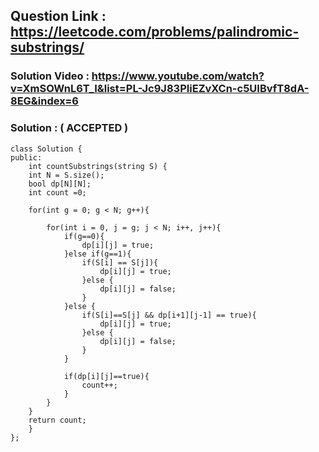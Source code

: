 ## Question Link : https://leetcode.com/problems/palindromic-substrings/


### Solution Video : https://www.youtube.com/watch?v=XmSOWnL6T_I&list=PL-Jc9J83PIiEZvXCn-c5UIBvfT8dA-8EG&index=6


### Solution : ( ACCEPTED )

```
class Solution {
public:
    int countSubstrings(string S) {
    int N = S.size();    
    bool dp[N][N];
    int count =0;
    
    for(int g = 0; g < N; g++){
        
        for(int i = 0, j = g; j < N; i++, j++){
            if(g==0){
                dp[i][j] = true;
            }else if(g==1){
                if(S[i] == S[j]){
                    dp[i][j] = true;
                }else {
                    dp[i][j] = false;
                }
            }else {
                if(S[i]==S[j] && dp[i+1][j-1] == true){
                    dp[i][j] = true;
                }else {
                    dp[i][j] = false;
                }
            }
        
            if(dp[i][j]==true){
                count++;
            }
        }
    }
    return count;
    }
};
```
